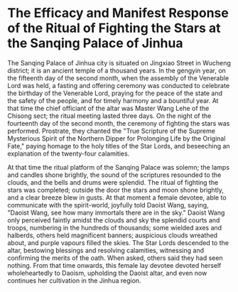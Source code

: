 # The Efficacy and Manifest Response of the Ritual of Fighting the Stars at the Sanqing Palace of Jinhua

The Sanqing Palace of Jinhua city is situated on Jingxiao Street in Wucheng district; it is an ancient temple of a thousand years. In the gengyin year, on the fifteenth day of the second month, when the assembly of the Venerable Lord was held, a fasting and offering ceremony was conducted to celebrate the birthday of the Venerable Lord, praying for the peace of the state and the safety of the people, and for timely harmony and a bountiful year. At that time the chief officiant of the altar was Master Wang Lehe of the Chisong sect; the ritual meeting lasted three days. On the night of the fourteenth day of the second month, the ceremony of fighting the stars was performed. Prostrate, they chanted the "True Scripture of the Supreme Mysterious Spirit of the Northern Dipper for Prolonging Life by the Original Fate," paying homage to the holy titles of the Star Lords, and beseeching an explanation of the twenty-four calamities.

At that time the ritual platform of the Sanqing Palace was solemn; the lamps and candles shone brightly, the sound of the scriptures resounded to the clouds, and the bells and drums were splendid. The ritual of fighting the stars was completed; outside the door the stars and moon shone brightly, and a clear breeze blew in gusts. At that moment a female devotee, able to communicate with the spirit-world, joyfully told Daoist Wang, saying, "Daoist Wang, see how many immortals there are in the sky." Daoist Wang only perceived faintly amidst the clouds and sky the splendid courts and troops, numbering in the hundreds of thousands; some wielded axes and halberds, others held magnificent banners; auspicious clouds wreathed about, and purple vapours filled the skies. The Star Lords descended to the altar, bestowing blessings and resolving calamities, witnessing and confirming the merits of the oath. When asked, others said they had seen nothing. From that time onwards, this female lay devotee devoted herself wholeheartedly to Daoism, upholding the Daoist altar, and even now continues her cultivation in the Jinhua region.
